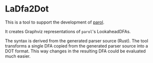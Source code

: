 # LaDfa2Dot

This is a tool to support the development of [parol](https://github.com/jsinger67/parol.git).

It creates Graphviz representations of `parol`'s LookaheadDFAs.

The syntax is derived from the generated parser source (Rust). The tool transforms a single DFA
copied from the generated parser source into a DOT format.
This way changes in the resulting DFA could be evaluated much easier.
